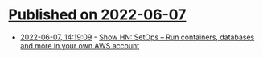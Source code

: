 # [Published on 2022-06-07](index.md)

* [2022-06-07, 14:19:09](https://news.ycombinator.com/item?id=31654696) - [Show HN: SetOps – Run containers, databases and more in your own AWS account](https://www.setops.co/)
